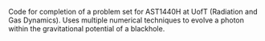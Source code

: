 Code for completion of a problem set for AST1440H at UofT (Radiation and Gas Dynamics). Uses multiple numerical techniques to evolve a photon within the gravitational potential of a blackhole.
